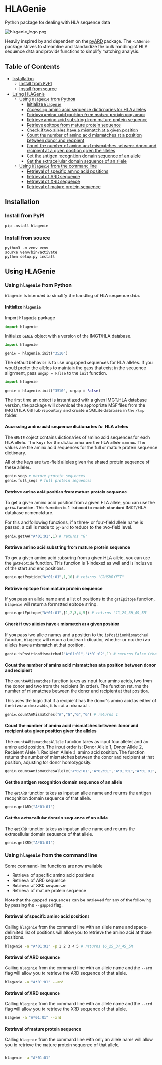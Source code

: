 # HLAGenie
Python package for dealing with HLA sequence data

![hlagenie_logo.png](images/hlagenie_logo.png)

Heavily inspired by and dependent on the [pyARD](https://www.github.com/nmdp-bioinformatics/py-ard) package. The `HLAGenie` package strives to streamline and standardize the bulk handling of HLA sequence data and provide functions to simplify matching analysis.

## Table of Contents
- [Installation](#installation)
  - [Install from PyPI](#install-from-pypi)
  - [Install from source](#install-from-source)
- [Using HLAGenie](#using-hlagenie)
  - [Using `hlagenie` from Python](#using-hlagenie-from-python)
    - [Initialize `hlagenie`](#initialize-hlagenie)
    - [Accessing amino acid sequence dictionaries for HLA alleles](#accessing-amino-acid-sequence-dictionaries-for-hla-alleles)
    - [Retrieve amino acid position from mature protein sequence](#retrieve-amino-acid-position-from-mature-protein-sequence)
    - [Retrieve amino acid substring from mature protein sequence](#retrieve-amino-acid-substring-from-mature-protein-sequence)
    - [Retrieve epitope from mature protein sequence](#retrieve-epitope-from-mature-protein-sequence)
    - [Check if two alleles have a mismatch at a given position](#check-if-two-alleles-have-a-mismatch-at-a-given-position)
    - [Count the number of amino acid mismatches at a position between donor and recipient](#count-the-number-of-amino-acid-mismatches-at-a-position-between-donor-and-recipient)
    - [Count the number of amino acid mismatches between donor and recipient at a given position given the alleles](#count-the-number-of-amino-acid-mismatches-between-donor-and-recipient-at-a-given-position-given-the-alleles)
    - [Get the antigen recognition domain sequence of an allele](#get-the-antigen-recognition-domain-sequence-of-an-allele)
    - [Get the extracellular domain sequence of an allele](#get-the-extracellular-domain-sequence-of-an-allele)
  - [Using `hlagenie` from the command line](#using-hlagenie-from-the-command-line)
    - [Retrieval of specific amino acid positions](#retrieval-of-specific-amino-acid-positions)
    - [Retrieval of ARD sequence](#retrieval-of-ard-sequence)
    - [Retrieval of XRD sequence](#retrieval-of-xrd-sequence)
    - [Retrieval of mature protein sequence](#retrieval-of-mature-protein-sequence)

## Installation

### Install from PyPI

``` pip install hlagenie ```

### Install from source

``` 
python3 -m venv venv
source venv/bin/activate
python setup.py install
```

## Using HLAGenie

### Using `hlagenie` from Python

`hlagenie` is intended to simplify the handling of HLA sequence data.

#### Initialize `hlagenie`

Import `hlagenie` package

```python
import hlagenie
```

Initialize `GENIE` object with a version of the IMGT/HLA database.

```python
import hlagenie

genie = hlagenie.init("3510")
```

The default behavior is to use ungapped sequences for HLA alleles. If you would prefer the alleles to maintain the gaps that exist in the sequence alignment, pass `ungap = False` to the `init` function.

```python
import hlagenie

genie = hlagenie.init("3510", ungap = False)
```

The first time an object is instantiated with a given IMGT/HLA database version, the package will download the appropriate MSF files from the IMGT/HLA GitHub repository and create a SQLite database in the `/tmp` folder.

#### Accessing amino acid sequence dictionaries for HLA alleles

The `GENIE` object contains dictionaries of amino acid sequences for each HLA allele. The keys for the dictionaries are the HLA allele names. The values are the amino acid sequences for the full or mature protein sequence dictionary.

All of the keys are two-field alleles given the shared protein sequence of these alleles.

```python
genie.seqs # mature protein sequences
genie.full_seqs # full protein sequences
```

#### Retrieve amino acid position from mature protein sequence

To get a given amino acid position from a given HLA allele, you can use the `getAA` function. This function is 1-indexed to match standard IMGT/HLA database nomenclature.

For this and following functions, if a three- or four-field allele name is passed, a call is made to `py-ard` to reduce to the two-field level.

```python
genie.getAA("A*01:01",1) # returns "G"
```

#### Retrieve amino acid substring from mature protein sequence

To get a given amino acid substring from a given HLA allele, you can use the `getPeptide` function. This function is 1-indexed as well and is inclusive of the start and end positions.

```python
genie.getPeptide("A*01:01",1,10) # returns "GSHSMRYFFT"
```

#### Retrieve epitope from mature protein sequence

If you pass an allele name and a list of positions to the `getEpitope` function, `hlagenie` will return a formatted epitope string.

```python
genie.getEpitope("A*01:01",[1,2,3,4,5]) # returns "1G_2S_3H_4S_5M"
```

#### Check if two alleles have a mismatch at a given position

If you pass two allele names and a position to the `isPositionMismatched` function, `hlagenie` will return a boolean indicating whether or not the two alleles have a mismatch at that position.

```python
genie.isPositionMismatched("A*01:01","A*01:02",1) # returns False (the amino acid is the same at position 1 for both alleles)
```

#### Count the number of amino acid mismatches at a position between donor and recipient

The `countAAMismatches` function takes as input four amino acids, two from the donor and two from the recipient (in order). The function returns the number of mismatches between the donor and recipient at that position.

This uses the logic that if a recipient has the donor's amino acid as either of their two amino acids, it is not a mismatch.

```python
genie.countAAMismatches("A","G","G","G") # returns 1
```

#### Count the number of amino acid mismatches between donor and recipient at a given position given the alleles

The `countAAMismatchesAllele` function takes as input four alleles and an amino acid position. The input order is: Donor Allele 1, Donor Allele 2, Recipient Allele 1, Recipient Allele 2, amino acid position. The function returns the number of mismatches between the donor and recipient at that position, adjusting for donor homozygosity.

```python
genie.countAAMismatchesAllele("A*02:01","A*02:01","A*01:01","A*01:01", 44) # returns 1
```

#### Get the antigen recognition domain sequence of an allele

The `getARD` function takes as input an allele name and returns the antigen recognition domain sequence of that allele.

```python
genie.getARD("A*01:01")
```

#### Get the extracellular domain sequence of an allele

The `getXRD` function takes as input an allele name and returns the extracellular domain sequence of that allele.

```python
genie.getXRD("A*01:01")
```

### Using `hlagenie` from the command line

Some command-line functions are now available.

- Retrieval of specific amino acid positions
- Retrieval of ARD sequence
- Retrieval of XRD sequence
- Retrieval of mature protein sequence

Note that the gapped sequences can be retrieved for any of the following by passing the `--gapped` flag.

#### Retrieval of specific amino acid positions

Calling `hlagenie` from the command line with an allele name and space-delimited list of positions will allow you to retrieve the amino acid at those positions.

```bash
hlagenie -a "A*01:01" -p 1 2 3 4 5 # returns 1G_2S_3H_4S_5M
```

#### Retrieval of ARD sequence

Calling `hlagenie` from the command line with an allele name and the `--ard` flag will allow you to retrieve the ARD sequence of that allele.

```bash
hlagenie -a "A*01:01" --ard
```

#### Retrieval of XRD sequence

Calling `hlagenie` from the command line with an allele name and the `--xrd` flag will allow you to retrieve the XRD sequence of that allele.

```bash
hlagene -a "A*01:01" --xrd
```

#### Retrieval of mature protein sequence

Calling `hlagenie` from the command line with only an allele name will allow you to retrieve the mature protein sequence of that allele.

```bash

hlagenie -a "A*01:01"
```

